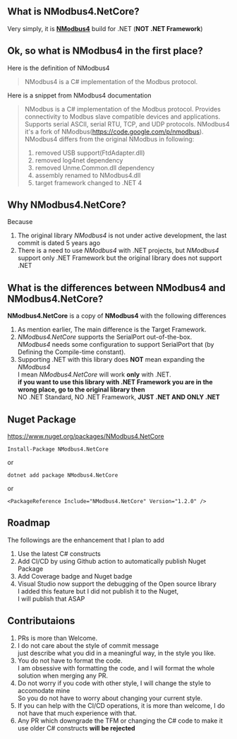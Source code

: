 ## What is NModbus4.NetCore?

Very simply, it is [**NModbus4**](https://github.com/NModbus4/NModbus4) build for .NET (**NOT .NET Framework**)<br/>

## Ok, so what is NModbus4 in the first place?
Here is the definition of NModbus4
>NModbus4 is a C# implementation of the Modbus protocol.

Here is a snippet from NModbus4 documentation 
>NModbus is a C# implementation of the Modbus protocol. Provides connectivity to Modbus slave compatible devices and applications. Supports serial ASCII, serial RTU, TCP, and UDP protocols. NModbus4 it's a fork of NModbus(https://code.google.com/p/nmodbus). NModbus4 differs from the original NModbus in following:
>1. removed USB support(FtdAdapter.dll)
>2. removed log4net dependency
>3. removed Unme.Common.dll dependency
>4. assembly renamed to NModbus4.dll
>5. target framework changed to .NET 4

## Why NModbus4.NetCore?

Because 
1. The original library *NModbus4* is not under active development, the last commit is dated 5 years ago <br/>
2. There is a need to use *NModbus4* with .NET projects, but *NModbus4* support only .NET Framework but the original library does not support .NET <br/>

## What is the differences between NModbus4 and NModbus4.NetCore?

**NModbus4.NetCore** is a copy of **NModbus4** with the following differences

1. As mention earlier, The main difference is the Target Framework.
2. *NModbus4.NetCore* supports the SerialPort out-of-the-box. <br/>
   *NModbus4* needs some configuration to support SerialPort that (by Defining the Compile-time constant).
3. Supporting .NET with this library does **NOT** mean expanding the *NModbus4* <br/>
   I mean *NModbus4.NetCore* will work **only** with .NET. <br/>
   **if you want to use this library with .NET Framework you are in the wrong place, go to the original library then**<br/>
   NO .NET Standard, NO .NET Framework, **JUST .NET AND ONLY .NET**

## Nuget Package<br/>

https://www.nuget.org/packages/NModbus4.NetCore

    Install-Package NModbus4.NetCore

or

    dotnet add package NModbus4.NetCore

or

    <PackageReference Include="NModbus4.NetCore" Version="1.2.0" />


## Roadmap
The followings are the enhancement that I plan to add
1. Use the latest C# constructs
2. Add CI/CD by using Github action to automatically publish Nuget Package
3. Add Coverage badge and Nuget badge
4. Visual Studio now support the debugging of the Open source library<br/>
   I added this feature but I did not publish it to the Nuget, <br/>
   I will publish that ASAP


## Contributaions
1. PRs is more than Welcome.
2. I do not care about the style of commit message <br/>
   just describe what you did in a meaningful way, in the style you like.
3. You do not have to format the code.<br/>
   I am obsessive with formatting the code, and I will format the whole solution when merging any PR.
4. Do not worry if you code with other style, I will change the style to accomodate mine <br/>
   So you do not have to worry about changing your current style. 
4. If you can help with the CI/CD operations, it is more than welcome, I do not have that much experience with that.
5. Any PR which downgrade the TFM or changing the C# code to make it use older C# constructs **will be rejected**